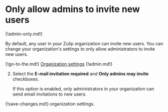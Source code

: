 # Only allow admins to invite new users

{!admin-only.md!}

By default, any user in your Zulip organization can invite new users. You
can change your organization's settings to only allow administrators to
invite new users.

{!go-to-the.md!} [Organization settings](/#organization/organization-settings)
{!admin.md!}

2. Select the **E-mail invitation required** and **Only admins may invite**
checkboxes.

    If this option is enabled, only administrators in your organization can send
    email invitations to new users.

{!save-changes.md!} organization settings.
